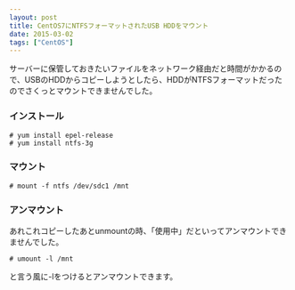 ```yaml
---
layout: post
title: CentOS7にNTFSフォーマットされたUSB HDDをマウント
date: 2015-03-02
tags: ["CentOS"]
---
```


サーバーに保管しておきたいファイルをネットワーク経由だと時間がかかるので、USBのHDDからコピーしようとしたら、HDDがNTFSフォーマットだったのでさくっとマウントできませんでした。

### インストール

    # yum install epel-release
    # yum install ntfs-3g

### マウント

    # mount -f ntfs /dev/sdc1 /mnt

### アンマウント

あれこれコピーしたあとunmountの時、「使用中」だといってアンマウントできませんでした。

    # umount -l /mnt

と言う風に-lをつけるとアンマウントできます。